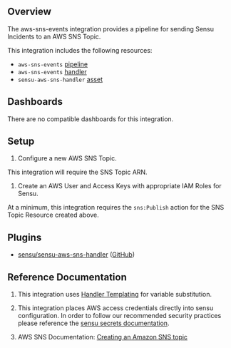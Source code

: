 ## Overview

The aws-sns-events integration provides a pipeline for sending Sensu Incidents to an AWS SNS Topic.


This integration includes the following resources:

* `aws-sns-events` [pipeline]
* `aws-sns-events` [handler]
* `sensu-aws-sns-handler` [asset]

## Dashboards

There are no compatible dashboards for this integration.

## Setup

1. Configure a new AWS SNS Topic.

This integration will require the SNS Topic ARN.

1. Create an AWS User and Access Keys with appropriate IAM Roles for Sensu.

At a minimum, this integration requires the `sns:Publish` action for the SNS Topic Resource created above.

## Plugins


- [sensu/sensu-aws-sns-handler][sensu-aws-sns-handler-bonsai] ([GitHub][sensu-aws-sns-handler-github])

## Reference Documentation

1. This integration uses [Handler Templating][handler-templating] for variable substitution.

1. This integration places AWS access credentials directly into sensu configuration.
In order to follow our recommended security practices please reference the [sensu secrets documentation][secrets]. 
1. AWS SNS Documentation: [Creating an Amazon SNS topic](https://docs.aws.amazon.com/sns/latest/dg/sns-create-topic.html)
<!-- Links -->
[check]: https://docs.sensu.io/sensu-go/latest/observability-pipeline/observe-schedule/checks/
[asset]: https://docs.sensu.io/sensu-go/latest/plugins/assets/
[subscription]: https://docs.sensu.io/sensu-go/latest/observability-pipeline/observe-schedule/subscriptions/
[subscriptions]: https://docs.sensu.io/sensu-go/latest/observability-pipeline/observe-schedule/subscriptions/
[agents]: https://docs.sensu.io/sensu-go/latest/observability-pipeline/observe-schedule/agent/
[annotation]: https://docs.sensu.io/sensu-go/latest/observability-pipeline/observe-schedule/agent/#general-configuration-flags
[plugins]: https://docs.sensu.io/sensu-go/latest/plugins/
[metrics]: https://docs.sensu.io/sensu-go/latest/observability-pipeline/observe-schedule/metrics/
[pipeline]: https://docs.sensu.io/sensu-go/latest/observability-pipeline/observe-process/pipelines/
[handler]: https://docs.sensu.io/sensu-go/latest/observability-pipeline/observe-process/handlers/
[secret]: https://docs.sensu.io/sensu-go/latest/operations/manage-secrets/secrets/
[secrets]: https://docs.sensu.io/sensu-go/latest/operations/manage-secrets/secrets/
[tokens]: https://docs.sensu.io/sensu-go/latest/observability-pipeline/observe-schedule/tokens/
[handler-templating]: https://docs.sensu.io/sensu-go/latest/observability-pipeline/observe-process/handler-templates/
[sensu-plus]: https://sensu.io/features/analytics
[sensu-aws-sns-handler-bonsai]: https://bonsai.sensu.io/assets/sensu/sensu-aws-sns-handler/versions/0.4.0?tab=definition
[sensu-aws-sns-handler-github]: https://github.com/sensu/sensu-aws-sns-handler

